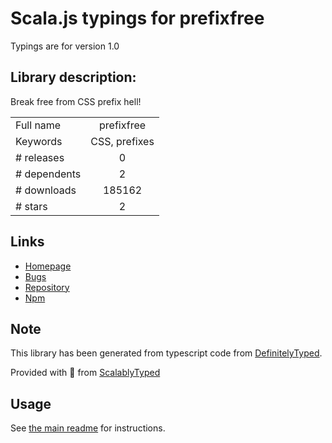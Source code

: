 
# Scala.js typings for prefixfree

Typings are for version 1.0

## Library description:
Break free from CSS prefix hell!

|                    |                 |
| ------------------ | :-------------: |
| Full name          | prefixfree |
| Keywords           | CSS, prefixes |
| # releases         | 0 |
| # dependents       | 2 |
| # downloads        | 185162 |
| # stars            | 2 |

## Links
- [Homepage](https://github.com/LeaVerou/prefixfree)
- [Bugs](https://github.com/LeaVerou/prefixfree/issues)
- [Repository](https://github.com/LeaVerou/prefixfree)
- [Npm](https://www.npmjs.com/package/prefixfree)
    


## Note
This library has been generated from typescript code from [DefinitelyTyped](https://definitelytyped.org).

Provided with :purple_heart: from [ScalablyTyped](https://github.com/oyvindberg/ScalablyTyped)

## Usage
See [the main readme](../../readme.md) for instructions.


